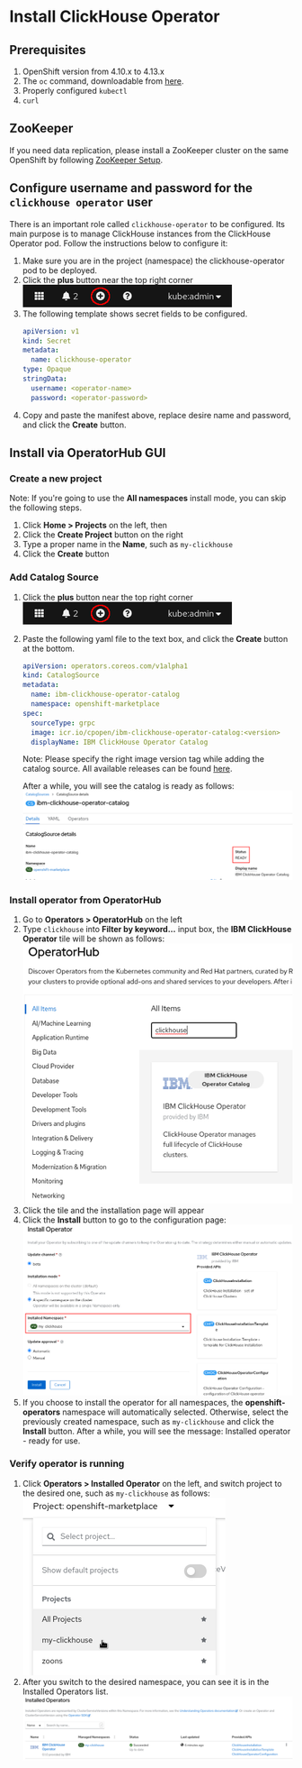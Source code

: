# Install ClickHouse Operator

## Prerequisites

1. OpenShift version from 4.10.x to 4.13.x
1. The `oc` command, downloadable from [here](https://mirror.openshift.com/pub/openshift-v4/clients/ocp/stable/).
1. Properly configured `kubectl`
1. `curl`

## ZooKeeper

If you need data replication, please install a ZooKeeper cluster on the same OpenShift by following [ZooKeeper Setup](./zookeeper_setup_openshift.md).

## Configure username and password for the ```clickhouse operator``` user

There is an important role called ```clickhouse-operator``` to be configured.
Its main purpose is to manage ClickHouse instances from the ClickHouse Operator pod.
Follow the instructions below to configure it:

1. Make sure you are in the project (namespace) the clickhouse-operator pod to be deployed.
1. Click the **plus** button near the top right corner\
    ![Plus button](./img/plus_button.png)
1. The following template shows secret fields to be configured.
    ```yaml
    apiVersion: v1
    kind: Secret
    metadata:
      name: clickhouse-operator
    type: Opaque
    stringData:
      username: <operator-name>
      password: <operator-password>
    ```
1. Copy and paste the manifest above, replace desire name and password, and click the **Create** button.

## Install via OperatorHub GUI

### Create a new project

Note: If you're going to use the **All namespaces** install mode, you can skip the following steps.

1. Click **Home > Projects** on the left, then
1. Click the **Create Project** button on the right
1. Type a proper name in the **Name**, such as `my-clickhouse`
1. Click the **Create** button

### Add Catalog Source

1. Click the **plus** button near the top right corner\
    ![Plus button](./img/plus_button.png)
1. Paste the following yaml file to the text box, and click the **Create** button at the bottom.
    ```yaml
    apiVersion: operators.coreos.com/v1alpha1
    kind: CatalogSource
    metadata:
      name: ibm-clickhouse-operator-catalog
      namespace: openshift-marketplace 
    spec:
      sourceType: grpc
      image: icr.io/cpopen/ibm-clickhouse-operator-catalog:<version>
      displayName: IBM ClickHouse Operator Catalog
    ```
    Note: Please specify the right image version tag while adding the catalog source.
    All available releases can be found [here](../releases).
    
    After a while, you will see the catalog is ready as follows:
    ![Catalog ready](./img/catalog_ready.png)

### Install operator from OperatorHub

1. Go to **Operators > OperatorHub** on the left
1. Type `clickhouse` into **Filter by keyword...** input box, the **IBM ClickHouse Operator** tile will be shown as follows:\
    ![Filter clickhouse](./img/filter_clickhouse.png)
1. Click the tile and the installation page will appear
1. Click the **Install** button to go to the configuration page:
    ![Install clickhouse operator](./img/install_clickhouse_operator.png)
1. If you choose to install the operator for all namespaces, the **openshift-operators** namespace will automatically selected.
   Otherwise, select the previously created namespace, such as `my-clickhouse` and click the **Install** button.
   After a while, you will see the message: Installed operator - ready for use.

### Verify operator is running

1. Click **Operators > Installed Operator** on the left, and switch project to the desired one, such as `my-clickhouse` as follows:\
    ![Switch to my-clickhouse ns](./img/switch_to_my-clickhouse_ns.png)
1. After you switch to the desired namespace, you can see it is in the Installed Operators list.
    ![Installed clickhouse operator](./img/installed_clickhouse_operator.png)